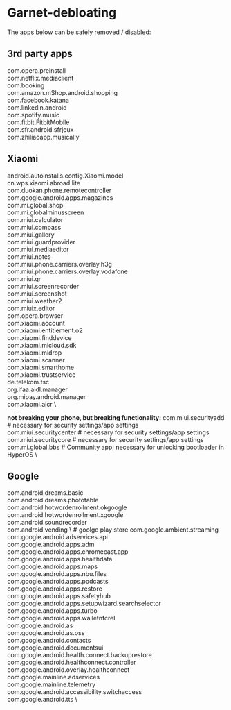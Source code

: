 # Garnet-debloating

The apps below can be safely removed / disabled:

## 3rd party apps
com.opera.preinstall \
com.netflix.mediaclient \
com.booking \
com.amazon.mShop.android.shopping \
com.facebook.katana \
com.linkedin.android \
com.spotify.music \
com.fitbit.FitbitMobile \
com.sfr.android.sfrjeux \
com.zhiliaoapp.musically 

## Xiaomi
android.autoinstalls.config.Xiaomi.model \
cn.wps.xiaomi.abroad.lite \
com.duokan.phone.remotecontroller \
com.google.android.apps.magazines \
com.mi.global.shop \
com.mi.globalminusscreen \
com.miui.calculator \
com.miui.compass \
com.miui.gallery \
com.miui.guardprovider \
com.miui.mediaeditor \
com.miui.notes \
com.miui.phone.carriers.overlay.h3g \
com.miui.phone.carriers.overlay.vodafone \
com.miui.qr \
com.miui.screenrecorder \
com.miui.screenshot \
com.miui.weather2 \
com.miuix.editor \
com.opera.browser \
com.xiaomi.account \
com.xiaomi.entitlement.o2 \
com.xiaomi.finddevice \
com.xiaomi.micloud.sdk \
com.xiaomi.midrop \
com.xiaomi.scanner \
com.xiaomi.smarthome \
com.xiaomi.trustservice \
de.telekom.tsc \
org.ifaa.aidl.manager \
org.mipay.android.manager \
com.xiaomi.aicr \

**not breaking your phone, but breaking functionality:**
com.miui.securityadd      # necessary for security settings/app settings \
com.miui.securitycenter   # necessary for security settings/app settings \
com.miui.securitycore     # necessary for security settings/app settings \
com.mi.global.bbs         # Community app; necessary for unlocking bootloader in HyperOS \

## Google
com.android.dreams.basic \
com.android.dreams.phototable \
com.android.hotwordenrollment.okgoogle \
com.android.hotwordenrollment.xgoogle \
com.android.soundrecorder \
com.android.vending \ # goolge play store
com.google.ambient.streaming \
com.google.android.adservices.api \
com.google.android.apps.adm \
com.google.android.apps.chromecast.app \
com.google.android.apps.healthdata \
com.google.android.apps.maps \
com.google.android.apps.nbu.files \
com.google.android.apps.podcasts \
com.google.android.apps.restore \
com.google.android.apps.safetyhub \
com.google.android.apps.setupwizard.searchselector \
com.google.android.apps.turbo \
com.google.android.apps.walletnfcrel \
com.google.android.as \
com.google.android.as.oss \
com.google.android.contacts \
com.google.android.documentsui \
com.google.android.health.connect.backuprestore \
com.google.android.healthconnect.controller \
com.google.android.overlay.healthconnect \
com.google.mainline.adservices \
com.google.mainline.telemetry \
com.google.android.accessibility.switchaccess \
com.google.android.tts \
